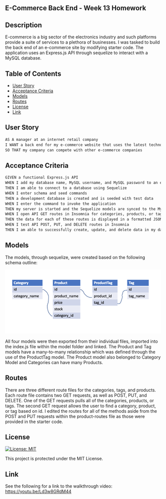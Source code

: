 ## E-Commerce Back End - Week 13 Homework

## Description

E-commerce is a big sector of the electronics industry and such platforms provide a suite of services to a plethora of businesses. I was tasked to build the back end of an e-commerce site by modifying starter code. The application uses an Express.js API through sequelize to interact with a MySQL database.

## Table of Contents

- [User Story](#user-story)
- [Acceptance Criteria](#acceptance-criteria)
- [Models](#models)
- [Routes](#routes)
- [License](#license)
- [Link](#link)

## User Story

```md
AS A manager at an internet retail company
I WANT a back end for my e-commerce website that uses the latest technologies
SO THAT my company can compete with other e-commerce companies
```

## Acceptance Criteria

```md
GIVEN a functional Express.js API
WHEN I add my database name, MySQL username, and MySQL password to an environment variable file
THEN I am able to connect to a database using Sequelize
WHEN I enter schema and seed commands
THEN a development database is created and is seeded with test data
WHEN I enter the command to invoke the application
THEN my server is started and the Sequelize models are synced to the MySQL database
WHEN I open API GET routes in Insomnia for categories, products, or tags
THEN the data for each of these routes is displayed in a formatted JSON
WHEN I test API POST, PUT, and DELETE routes in Insomnia
THEN I am able to successfully create, update, and delete data in my database
```

## Models

The models, through sequelize, were created based on the following schema outline:

![Tables representing each of the models - products, tags, categories, and producttags](./assets/images/schema_outline.png)

All four models were then exported from their individual files, imported into the index.js file within the model folder and linked. The Product and Tag models have a many-to-many relationship which was defined through the use of the ProductTag model. The Product model also belonged to Category Model and Categories can have many Products.

## Routes

There are three different route files for the categories, tags, and products. Each route file contains two GET requests, as well as POST, PUT, and DELETE. One of the GET requests pulls all of the categories, products, or tags. The second GET request allows the user to find a category, product, or tag based on id. I edited the routes for all of the methods aside from the POST and PUT requests within the product-routes file as those were provided in the starter code.

## License

[![License: MIT](https://img.shields.io/badge/License-MIT-yellow.svg)](https://opensource.org/licenses/MIT)

This project is protected under the MIT License.

## Link

See the following for a link to the walkthrough video: https://youtu.be/Ld3w8GRdM44
